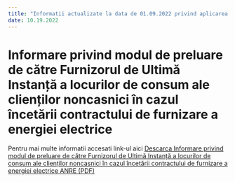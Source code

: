 ```yaml
---
title: "Informatii actualizate la data de 01.09.2022 privind aplicarea schemei de compensare/plafonare pentru consumul de energie electrica si gaze naturale"
date: 10.19.2022
---
```


# Informare privind modul de preluare de către Furnizorul de Ultimă Instanță a locurilor de consum ale clienților noncasnici în cazul încetării contractului de furnizare a energiei electrice

Pentru mai multe informatii accesati link-ul aici
[Descarca Informare privind modul de preluare de către Furnizorul de Ultimă Instanță a locurilor de consum ale clienților noncasnici în cazul încetării contractului de furnizare a energiei electrice ANRE (PDF)](./homepage/informatii-utile/INFORMARE_Preluare_FUI_noncasnici.pdf)
